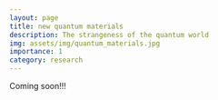 ```yaml
---
layout: page
title: new quantum materials
description: The strangeness of the quantum world
img: assets/img/quantum_materials.jpg
importance: 1
category: research
---
```


Coming soon!!!
